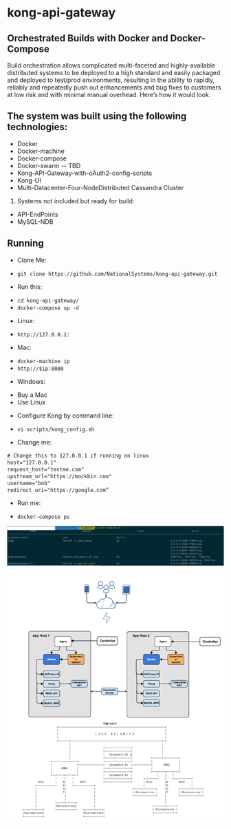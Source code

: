 # kong-api-gateway

## Orchestrated Builds with Docker and Docker-Compose

Build orchestration allows complicated multi-faceted and highly-available distributed systems to be deployed to a high standard and easily packaged and deployed to test/prod environments, resulting in the ability to rapidly, reliably and repeatedly push out enhancements and bug fixes to customers at low risk and with minimal manual overhead. Here’s how it would look. 

## The system was built using the following technologies:
- Docker
- Docker-machine
- Docker-compose
- Docker-swarm -- TBD
- Kong-API-Gateway-with-oAuth2-config-scripts
- Kong-UI
- Multi-Datacenter-Four-NodeDistributed Cassandra Cluster
1. Systems not included but ready for build:
  * API-EndPoints
  * MySQL-NDB

## Running

- Clone Me: 
 * `git clone https://github.com/NationalSystems/kong-api-gateway.git`
- Run this: 
 * `cd kong-api-gateway/`
 * `docker-compose up -d`
- Linux:
 * `http://127.0.0.1:`
- Mac:
 * `docker-machine ip`
 * `http://$ip:8080`
- Windows:
 * Buy a Mac
 * Use Linux
- Configure Kong by command line:
 * `vi scripts/kong_config.sh`
- Change me:
```
# Change this to 127.0.0.1 if running on linux
host="127.0.0.1"
request_host="testme.com"
upstream_url="https://mockbin.com"
username="bob"
redirect_uri="https://google.com”
```
- Run me:
 * `docker-compose ps`

![output](/img/docker-ps.jpg?raw=true)

![Kong-APIGateway](/img/Kong-APIGateway-Architecture.png?raw=true)
